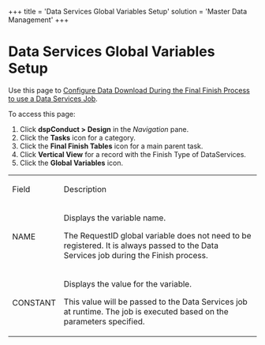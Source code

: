 +++
title = 'Data Services Global Variables Setup'
solution = 'Master Data Management'
+++

# Data Services Global Variables Setup

<div class="use">

Use this page to [Configure Data Download During the Final Finish
Process to use a Data Services
Job](../Use_Cases/Configure_Data_Download_During_the_Final_Finish_Process_to_use_a_Data_Services_Job.htm).

</div>

To access this page:

1.  Click <span style="font-weight: bold;">dspConduct \> Design</span>
    in the *Navigation* pane.
2.  Click the **Tasks** icon for a category.
3.  Click the **Final Finish Tables** icon for a main parent task.
4.  Click **Vertical View** for a record with the Finish Type of
    DataServices.
5.  Click the **Global Variables** icon.

<table>
<tbody>
<tr class="odd">
<td><p>Field</p></td>
<td><p>Description</p></td>
</tr>
<tr class="even">
<td><p>NAME</p></td>
<td><p>Displays the variable name.</p>
<p>The RequestID global variable does not need to be registered. It is always passed to the Data Services job during the Finish process.</p></td>
</tr>
<tr class="odd">
<td><p>CONSTANT</p></td>
<td><p>Displays the value for the variable.</p>
<p>This value will be passed to the Data Services job at runtime. The job is executed based on the parameters specified.</p></td>
</tr>
</tbody>
</table>
